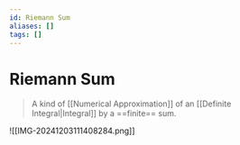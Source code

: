 ```yaml
---
id: Riemann Sum
aliases: []
tags: []
---
```

# Riemann Sum

> A kind of [[Numerical Approximation]] of an [[Definite Integral|Integral]] by a ==finite== sum.

![[IMG-20241203111408284.png]]

